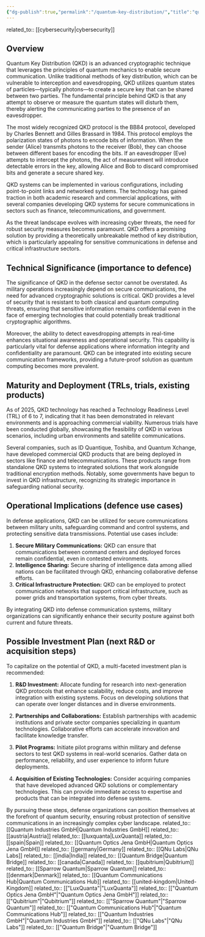 ```yaml
---
{"dg-publish":true,"permalink":"/quantum-key-distribution/","title":"quantum key distribution","tags":["communication","dual-use","quantum","security","trl-6"]}
---
```



related_to:: [[cybersecurity\|cybersecurity]]

## Overview
Quantum Key Distribution (QKD) is an advanced cryptographic technique that leverages the principles of quantum mechanics to enable secure communication. Unlike traditional methods of key distribution, which can be vulnerable to interception and eavesdropping, QKD utilizes quantum states of particles—typically photons—to create a secure key that can be shared between two parties. The fundamental principle behind QKD is that any attempt to observe or measure the quantum states will disturb them, thereby alerting the communicating parties to the presence of an eavesdropper.

The most widely recognized QKD protocol is the BB84 protocol, developed by Charles Bennett and Gilles Brassard in 1984. This protocol employs the polarization states of photons to encode bits of information. When the sender (Alice) transmits photons to the receiver (Bob), they can choose between different bases for encoding the bits. If an eavesdropper (Eve) attempts to intercept the photons, the act of measurement will introduce detectable errors in the key, allowing Alice and Bob to discard compromised bits and generate a secure shared key.

QKD systems can be implemented in various configurations, including point-to-point links and networked systems. The technology has gained traction in both academic research and commercial applications, with several companies developing QKD systems for secure communications in sectors such as finance, telecommunications, and government.

As the threat landscape evolves with increasing cyber threats, the need for robust security measures becomes paramount. QKD offers a promising solution by providing a theoretically unbreakable method of key distribution, which is particularly appealing for sensitive communications in defense and critical infrastructure sectors.

## Technical Significance (importance to defence)
The significance of QKD in the defense sector cannot be overstated. As military operations increasingly depend on secure communications, the need for advanced cryptographic solutions is critical. QKD provides a level of security that is resistant to both classical and quantum computing threats, ensuring that sensitive information remains confidential even in the face of emerging technologies that could potentially break traditional cryptographic algorithms.

Moreover, the ability to detect eavesdropping attempts in real-time enhances situational awareness and operational security. This capability is particularly vital for defense applications where information integrity and confidentiality are paramount. QKD can be integrated into existing secure communication frameworks, providing a future-proof solution as quantum computing becomes more prevalent.

## Maturity and Deployment (TRLs, trials, existing products)
As of 2025, QKD technology has reached a Technology Readiness Level (TRL) of 6 to 7, indicating that it has been demonstrated in relevant environments and is approaching commercial viability. Numerous trials have been conducted globally, showcasing the feasibility of QKD in various scenarios, including urban environments and satellite communications.

Several companies, such as ID Quantique, Toshiba, and Quantum Xchange, have developed commercial QKD products that are being deployed in sectors like finance and telecommunications. These products range from standalone QKD systems to integrated solutions that work alongside traditional encryption methods. Notably, some governments have begun to invest in QKD infrastructure, recognizing its strategic importance in safeguarding national security.

## Operational Implications (defence use cases)
In defense applications, QKD can be utilized for secure communications between military units, safeguarding command and control systems, and protecting sensitive data transmissions. Potential use cases include:

1. **Secure Military Communications:** QKD can ensure that communications between command centers and deployed forces remain confidential, even in contested environments.
2. **Intelligence Sharing:** Secure sharing of intelligence data among allied nations can be facilitated through QKD, enhancing collaborative defense efforts.
3. **Critical Infrastructure Protection:** QKD can be employed to protect communication networks that support critical infrastructure, such as power grids and transportation systems, from cyber threats.

By integrating QKD into defense communication systems, military organizations can significantly enhance their security posture against both current and future threats.

## Possible Investment Plan (next R&D or acquisition steps)
To capitalize on the potential of QKD, a multi-faceted investment plan is recommended:

1. **R&D Investment:** Allocate funding for research into next-generation QKD protocols that enhance scalability, reduce costs, and improve integration with existing systems. Focus on developing solutions that can operate over longer distances and in diverse environments.

2. **Partnerships and Collaborations:** Establish partnerships with academic institutions and private sector companies specializing in quantum technologies. Collaborative efforts can accelerate innovation and facilitate knowledge transfer.

3. **Pilot Programs:** Initiate pilot programs within military and defense sectors to test QKD systems in real-world scenarios. Gather data on performance, reliability, and user experience to inform future deployments.

4. **Acquisition of Existing Technologies:** Consider acquiring companies that have developed advanced QKD solutions or complementary technologies. This can provide immediate access to expertise and products that can be integrated into defense systems.

By pursuing these steps, defense organizations can position themselves at the forefront of quantum security, ensuring robust protection of sensitive communications in an increasingly complex cyber landscape.
related_to:: [[Quantum Industries GmbH\|Quantum Industries GmbH]]
related_to:: [[austria\|Austria]]
related_to:: [[luxquanta\|LuxQuanta]]
related_to:: [[spain\|Spain]]
related_to:: [[Quantum Optics Jena GmbH\|Quantum Optics Jena GmbH]]
related_to:: [[germany\|Germany]]
related_to:: [[QNu Labs\|QNu Labs]]
related_to:: [[india\|India]]
related_to:: [[Quantum Bridge\|Quantum Bridge]]
related_to:: [[canada\|Canada]]
related_to:: [[qubitrium\|Qubitrium]]
related_to:: [[Sparrow Quantum\|Sparrow Quantum]]
related_to:: [[denmark\|Denmark]]
related_to:: [[Quantum Communications Hub\|Quantum Communications Hub]]
related_to:: [[united-kingdom\|United-Kingdom]]
related_to:: [["LuxQuanta"\|"LuxQuanta"]]
related_to:: [["Quantum Optics Jena GmbH"\|"Quantum Optics Jena GmbH"]]
related_to:: [["Qubitrium"\|"Qubitrium"]]
related_to:: [["Sparrow Quantum"\|"Sparrow Quantum"]]
related_to:: [["Quantum Communications Hub"\|"Quantum Communications Hub"]]
related_to:: [["Quantum Industries GmbH"\|"Quantum Industries GmbH"]]
related_to:: [["QNu Labs"\|"QNu Labs"]]
related_to:: [["Quantum Bridge"\|"Quantum Bridge"]]
